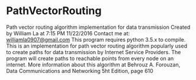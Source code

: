 # PathVectorRouting
Path vector routing algorithm implementation for data transmission
Created by William La at 7:15 PM 11/22/2016
Contact me at: williamla0907@gmail.com
This program requires python 3.5.x to compile.
This is an implementation for path vector routing algorithm popularly used to create paths for data transmission by Internet Service Providers.
The program will create paths to reachable points from every node on an internet.
More information about this algorithm at Behrouz A. Forouzan, Data Communications and Networking 5ht Edition, page 610

